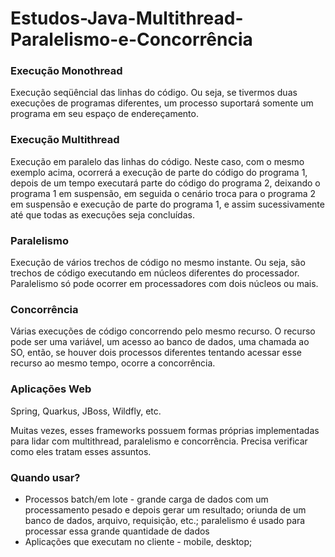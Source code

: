 # Estudos-Java-Multithread-Paralelismo-e-Concorrência
### **Execução Monothread**
Execução seqüêncial das linhas do código. Ou seja, se tivermos duas execuções de programas diferentes, um processo suportará somente um programa em seu espaço de endereçamento.
### **Execução Multithread**
Execução em paralelo das linhas do código. Neste caso, com o mesmo exemplo acima, ocorrerá a execução de parte do código do programa 1, depois de um tempo executará parte do código do programa 2, deixando o programa 1 em suspensão, em seguida o cenário troca para o programa 2 em suspensão e execução de parte do programa 1, e assim sucessivamente até que todas as execuções seja concluídas.
### **Paralelismo**
Execução de vários trechos de código no mesmo instante. Ou seja, são trechos de código executando em núcleos diferentes do processador. Paralelismo só pode ocorrer em processadores com dois núcleos ou mais.
### **Concorrência**
Várias execuções de código concorrendo pelo mesmo recurso. O recurso pode ser uma variável, um acesso ao banco de dados, uma chamada ao SO, então, se houver dois processos diferentes tentando acessar esse recurso ao mesmo tempo, ocorre a concorrência.
### **Aplicações Web**
Spring, Quarkus, JBoss, Wildfly, etc.

Muitas vezes, esses frameworks possuem formas próprias implementadas para lidar com multithread, paralelismo e concorrência. Precisa verificar como eles tratam esses assuntos.
### **Quando usar?**
- Processos batch/em lote - grande carga de dados com um processamento pesado e depois gerar um resultado; oriunda de um banco de dados, arquivo, requisição, etc.; paralelismo é usado para processar essa grande quantidade de dados
- Aplicações que executam no cliente - mobile, desktop; 